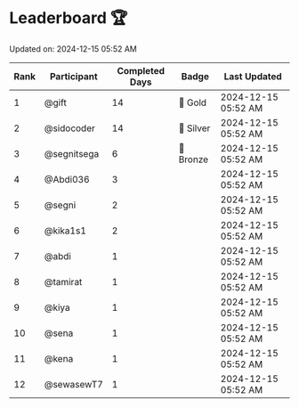 # Leaderboard 🏆

Updated on: 2024-12-15 05:52 AM

| Rank | Participant       | Completed Days | Badge      | Last Updated         |
|------|-------------------|----------------|------------|----------------------|
| 1    | @gift             | 14             | 🏅 Gold     | 2024-12-15 05:52 AM |
| 2    | @sidocoder        | 14             | 🥈 Silver   | 2024-12-15 05:52 AM |
| 3    | @segnitsega       | 6              | 🥉 Bronze   | 2024-12-15 05:52 AM |
| 4    | @Abdi036          | 3              |            | 2024-12-15 05:52 AM |
| 5    | @segni            | 2              |            | 2024-12-15 05:52 AM |
| 6    | @kika1s1          | 2              |            | 2024-12-15 05:52 AM |
| 7    | @abdi             | 1              |            | 2024-12-15 05:52 AM |
| 8    | @tamirat          | 1              |            | 2024-12-15 05:52 AM |
| 9    | @kiya             | 1              |            | 2024-12-15 05:52 AM |
| 10   | @sena             | 1              |            | 2024-12-15 05:52 AM |
| 11   | @kena             | 1              |            | 2024-12-15 05:52 AM |
| 12   | @sewasewT7        | 1              |            | 2024-12-15 05:52 AM |

